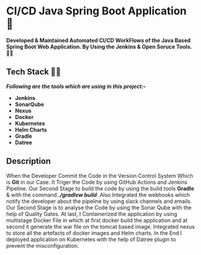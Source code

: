 # **CI/CD Java Spring Boot Application 🚀**

**Developed & Maintained Automated CI/CD WorkFlows of the Java Based Spring Boot Web Application. By Using the Jenkins & Open Soruce Tools.** 
🧑‍🚀
## **Tech Stack 🧑‍🚀**
***Following are the tools which are using in this project:-***

- **Jenkins**
- **SonarQube** 
- **Nexus**
- **Docker**
- **Kubernetes**
- **Helm Charts**
- **Gradle**
- **Datree**

## **Description**
When the Developer Commit the Code in the Version Control System Which is **Git** in our Case.
It Triger the Code by using GitHub Actions and Jenkins Pipeline. Our Second Stage to build the code by using the build tools **Gradle** & with the command ***./gradlew build*** .Also Integrated the webhooks which notify the developer about the
pipeline by using slack channels and emails. Our Second Stage is to analyse the Code by using 
the Sonar Qube with the help of Quality Gates. At last, I Containerized the application by using multistage Docker File in which at first docker build the application and at second it generate the war file on the tomcat based image. Integrated nexus to store all the artefacts of docker images and Helm charts. In the End I deployed application on Kubernetes with the help of Datree plugin to prevent the misconfiguration.
